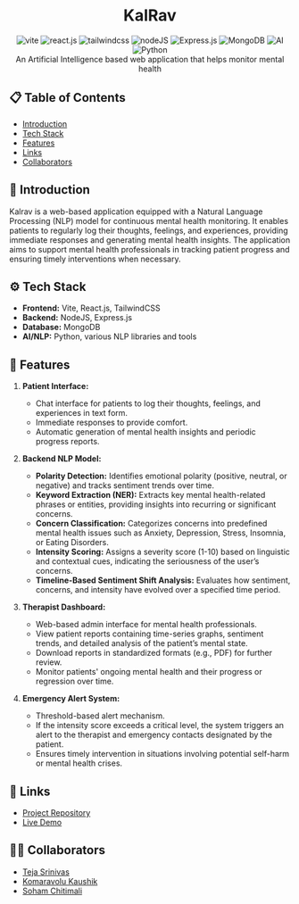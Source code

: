 <h1 align="center"> KalRav </h1>

<div align="center">
  <img src="https://img.shields.io/badge/-Vite-black?style=for-the-badge&logoColor=white&logo=vite&color=646CFF" alt="vite" />
  <img src="https://img.shields.io/badge/-React_JS-black?style=for-the-badge&logoColor=white&logo=react&color=61DAFB" alt="react.js" />
  <img src="https://img.shields.io/badge/-Tailwind_CSS-black?style=for-the-badge&logoColor=white&logo=tailwindcss&color=06B6D4" alt="tailwindcss" />
  <img src="https://img.shields.io/badge/Node.js-339933?style=for-the-badge&logo=nodedotjs&logoColor=white" alt="nodeJS"/>
  <img src="https://img.shields.io/badge/Express.js-000000?style=for-the-badge&logo=express&logoColor=white" alt="Express.js">
  <img src="https://img.shields.io/badge/MongoDB-47A248?style=for-the-badge&logo=mongodb&logoColor=white" alt="MongoDB">
  <img src="https://img.shields.io/badge/AI-FF6F00?style=for-the-badge&logo=artificial-intelligence&logoColor=white" alt="AI">
  <img src="https://img.shields.io/badge/Python-3776AB?style=for-the-badge&logo=python&logoColor=white" alt="Python">
</div>

<div align="center">
  An Artificial Intelligence based web application that helps monitor mental health
</div>

## 📋 Table of Contents

- [Introduction](#introduction)
- [Tech Stack](#tech-stack)
- [Features](#features)
- [Links](#links)
- [Collaborators](#collaborators)

## 🤖 Introduction

Kalrav is a web-based application equipped with a Natural Language Processing (NLP) model for continuous mental health monitoring. It enables patients to regularly log their thoughts, feelings, and experiences, providing immediate responses and generating mental health insights. The application aims to support mental health professionals in tracking patient progress and ensuring timely interventions when necessary.

## ⚙️ Tech Stack

- **Frontend:** Vite, React.js, TailwindCSS
- **Backend:** NodeJS, Express.js
- **Database:** MongoDB
- **AI/NLP:** Python, various NLP libraries and tools

## 🔋 Features

1. **Patient Interface:**

   - Chat interface for patients to log their thoughts, feelings, and experiences in text form.
   - Immediate responses to provide comfort.
   - Automatic generation of mental health insights and periodic progress reports.

2. **Backend NLP Model:**

   - **Polarity Detection:** Identifies emotional polarity (positive, neutral, or negative) and tracks sentiment trends over time.
   - **Keyword Extraction (NER):** Extracts key mental health-related phrases or entities, providing insights into recurring or significant concerns.
   - **Concern Classification:** Categorizes concerns into predefined mental health issues such as Anxiety, Depression, Stress, Insomnia, or Eating Disorders.
   - **Intensity Scoring:** Assigns a severity score (1-10) based on linguistic and contextual cues, indicating the seriousness of the user’s concerns.
   - **Timeline-Based Sentiment Shift Analysis:** Evaluates how sentiment, concerns, and intensity have evolved over a specified time period.

3. **Therapist Dashboard:**

   - Web-based admin interface for mental health professionals.
   - View patient reports containing time-series graphs, sentiment trends, and detailed analysis of the patient’s mental state.
   - Download reports in standardized formats (e.g., PDF) for further review.
   - Monitor patients' ongoing mental health and their progress or regression over time.

4. **Emergency Alert System:**
   - Threshold-based alert mechanism.
   - If the intensity score exceeds a critical level, the system triggers an alert to the therapist and emergency contacts designated by the patient.
   - Ensures timely intervention in situations involving potential self-harm or mental health crises.

## 🔗 Links

- [Project Repository](https://github.com/Kaushik-2802/mental-health-AI)
- [Live Demo](https://your-live-demo-link)

## 👨‍💻 Collaborators

- [Teja Srinivas](https://github.com/devTejaSrinivas)
- [Komaravolu Kaushik](https://github.com/Kaushik-2802)
- [Soham Chitimali](https://github.com/sohamchitimali)
